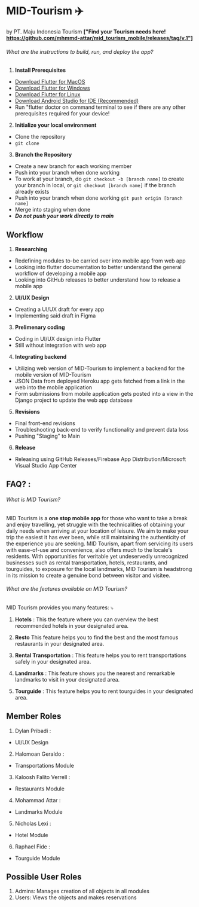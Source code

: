 MID-Tourism ✈️
==============================
by PT. Maju Indonesia Tourism **["Find your Tourism needs here! https://github.com/mhmmd-attar/mid_tourism_mobile/releases/tag/v.1"]**

###### What are the instructions to build, run, and deploy the app?
1. **Install Prerequisites**
- [Download Flutter for MacOS](https://docs.flutter.dev/get-started/install/macos) 
- [Download Flutter for Windows](https://docs.flutter.dev/get-started/install/windows)
- [Download Flutter for Linux](https://docs.flutter.dev/get-started/install/linux)
- [Download Android Studio for IDE (Recommended)](https://developer.android.com/studio)
- Run "flutter doctor on command terminal to see if there are any other prerequisites required for your device!

2. **Initialize your local environment**
- Clone the repository <br>
- `git clone` <br>

3. **Branch the Repository**
- Create a new branch for each working member
- Push into your branch when done working 
- To work at your branch, do `git checkout -b [branch name]` to create your branch in local, or `git checkout [branch name]` if the branch already exists <br>
- Push into your branch when done working `git push origin [branch name]`
- Merge into staging when done <br>
- ***Do not push your work directly to main*** 

## Workflow
1. **Researching**
- Redefining modules to-be carried over into mobile app from web app 
- Looking into flutter documentation to better understand the general workflow of developing a mobile app 
- Looking into GitHub releases to better understand how to release a mobile app 

2. **UI/UX Design**
- Creating a UI/UX draft for every app 
- Implementing said draft in Figma

3. **Prelimenary coding**
- Coding in UI/UX design into Flutter 
- Still without integration with web app 

4. **Integrating backend**
- Utilizing web version of MID-Tourism to implement a backend for the mobile version of MID-Tourism 
- JSON Data from deployed Heroku app gets fetched from a link in the web into the mobile application
- Form submissions from mobile application gets posted into a view in the Django project to update the web app database 

5. **Revisions**
- Final front-end revisions <br>
- Troubleshooting back-end to verify functionality and prevent data loss
- Pushing "Staging" to Main 

6. **Release**
- Releasing using GitHub Releases/Firebase App Distribution/Microsoft Visual Studio App Center 

## FAQ? :
###### What is MID Tourism?
MID Tourism is a **one stop mobile app** for those who want to take a break and enjoy travelling, yet struggle with the technicalities of obtaining your daily needs when arriving at your location of leisure. We aim to make your trip the easiest it has ever been, while still maintaining the authenticity of the experience you are seeking.
MID Tourism, apart from servicing its users with ease-of-use and convenience, also offers much to the locale's residents. With opportunities for veritable  yet undeservedly unrecognized businesses such as rental transportation, hotels, restaurants, and tourguides, to exposure for the local landmarks, MID Tourism is headstrong in its mission to create a genuine bond between visitor and visitee. 

###### What are the features available on MID Tourism?
MID Tourism provides you many features: ⤵️

1. **Hotels** :
This the feature where you can overview the best recommended hotels in your designated area.

2. **Resto**
This feature helps you to find the best and the most famous restaurants in your designated area.

3. **Rental Transportation** :
This feature helps you to rent transportations safely in your designated area.

4. **Landmarks** :
This feature shows you the nearest and remarkable landmarks to visit in your designated area.

5. **Tourguide** :
This feature helps you to rent tourguides in your designated area.

## Member Roles
1. Dylan Pribadi :
- UI/UX Design

2. Halomoan Geraldo :
- Transportations Module

3. Kaloosh Falito Verrell :
- Restaurants Module

4. Mohammad Attar :
- Landmarks Module

5. Nicholas Lexi :
- Hotel Module

6. Raphael Fide :
- Tourguide Module

## Possible User Roles
1. Admins: Manages creation of all objects in all modules
2. Users: Views the objects and makes reservations 
